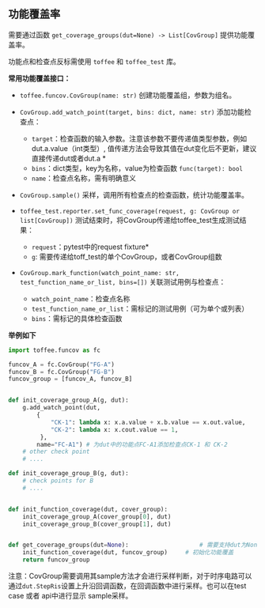 
## 功能覆盖率

需要通过函数 `get_coverage_groups(dut=None) -> List[CovGroup]` 提供功能覆盖率。

功能点和检查点反标需使用 `toffee` 和 `toffee_test` 库。


**常用功能覆盖接口：**

- `toffee.funcov.CovGroup(name: str)`
  创建功能覆盖组，参数为组名。

- `CovGroup.add_watch_point(target, bins: dict, name: str)`
  添加功能检查点：
    - `target`：检查函数的输入参数。注意该参数不要传递值类型参数，例如dut.a.value（int类型）, 值传递方法会导致其值在dut变化后不更新，建议直接传递dut或者dut.a *
    - `bins`：dict类型，key为名称，value为检查函数 `func(target): bool`
    - `name`：检查点名称，需有明确意义

- `CovGroup.sample()`
  采样，调用所有检查点的检查函数，统计功能覆盖率。

- `toffee_test.reporter.set_func_coverage(request, g: CovGroup or list[CovGroup])`
  测试结束时，将CovGroup传递给toffee_test生成测试结果：
  - `request`：pytest中的request fixture*
  - `g`: 需要传递给toff_test的单个CovGroup，或者CovGroup组数

- `CovGroup.mark_function(watch_point_name: str, test_function_name_or_list, bins=[])`
  关联测试用例与检查点：
    - `watch_point_name`：检查点名称
    - `test_function_name_or_list`：需标记的测试用例（可为单个或列表）
    - `bins`：需标记的具体检查函数

**举例如下**

```python
import toffee.funcov as fc

funcov_A = fc.CovGroup("FG-A")
funcov_B = fc.CovGroup("FG-B")
funcov_group = [funcov_A, funcov_B]


def init_coverage_group_A(g, dut):
    g.add_watch_point(dut,
        {
            "CK-1": lambda x: x.a.value + x.b.value == x.out.value,
            "CK-2": lambda x: x.cout.value == 1,
         },
        name="FC-A1") # 为dut中的功能点FC-A1添加检查点CK-1 和 CK-2
    # other check point
    # ....

def init_coverage_group_B(g, dut):
    # check points for B
    # ....


def init_function_coverage(dut, cover_group):
    init_coverage_group_A(cover_group[0], dut)
    init_coverage_group_B(cover_group[1], dut)


def get_coverage_groups(dut=None):                    # 需要支持dut为None
    init_function_coverage(dut, funcov_group)     # 初始化功能覆盖
    return funcov_group
```

注意：CovGroup需要调用其sample方法才会进行采样判断，对于时序电路可以通过`dut.StepRis`设置上升沿回调函数，在回调函数中进行采样。也可以在test case 或者 api中进行显示 sample采样。
